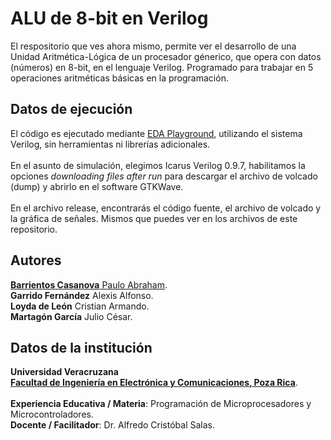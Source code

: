 # ALU de 8-bit en Verilog

El respositorio que ves ahora mismo, permite ver el desarrollo de una Unidad Aritmética-Lógica de un procesador génerico, que opera con datos (números) en 8-bit, en el lenguaje Verilog. Programado para trabajar en 5 operaciones aritméticas básicas en la programación.

## Datos de ejecución
El código es ejecutado mediante [EDA Playground](https://www.edaplayground.com/), utilizando el sistema Verilog, sin herramientas ni librerías adicionales.<br><br>
En el asunto de simulación, elegimos Icarus Verilog 0.9.7, habilitamos la opciones <em>downloading files after run</em> para descargar el archivo de volcado (dump) y abrirlo en el software GTKWave.<br><br>
En el archivo release, encontrarás el código fuente, el archivo de volcado y la gráfica de señales. Mismos que puedes ver en los archivos de este repositorio.

## Autores
[<b>Barrientos Casanova</b> Paulo Abraham](https://github.com/VeridisQuo18).<br>
<b>Garrido Fernández</b> Alexis Alfonso.<br>
<b>Loyda de León</b> Cristian Armando.<br>
<b>Martagón García</b> Julio César.<br>

## Datos de la institución
<b>Universidad Veracruzana</b><br>
<b>[Facultad de Ingeniería en Electrónica y Comunicaciones, Poza Rica](https://www.uv.mx/pozarica/fiec/)</b>.<br><br>
<b>Experiencia Educativa / Materia</b>: Programación de Microprocesadores y Microcontroladores.<br>
<b>Docente / Facilitador</b>: Dr. Alfredo Cristóbal Salas.
